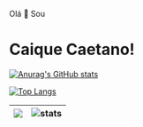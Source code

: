 Olá 👋 Sou <h1>Caique Caetano!</h1>


[![Anurag's GitHub stats](https://github-readme-stats.vercel.app/api?username=caique-caetano&show_icons=true&theme=aura_dark)](https://github.com/anuraghazra/github-readme-stats)

<span></span>

[![Top Langs](https://github-readme-stats.vercel.app/api/top-langs/?username=caique-caetano&layout=compact&show_icons=true&theme=aura_dark)](https://github.com/anuraghazra/github-readme-stats)



<!---
caique-caetano/caique-caetano is a ✨ special ✨ repository because its `README.md` (this file) appears on your GitHub profile.
You can click the Preview link to take a look at your changes.
--->


| <img src="https://github-readme-stats.vercel.app/api?username=caique-caetano&theme=aura_dark&show_icons=true" /> | <img src="https://github-readme-streak-stats.herokuapp.com/?username=caique-caetano&theme=aura_dark" alt="stats" /> |
|:---:|:---:|
